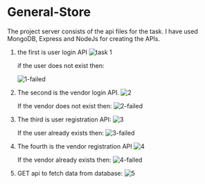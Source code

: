 # General-Store
The project server consists of the api files for the task.
I have used MongoDB, Express and NodeJs for creating the APIs. 
1. the first is user login API
    ![task 1](https://user-images.githubusercontent.com/55585692/90775681-c0b38e80-e316-11ea-936e-3d2c4924810b.png)
    
    if the user does not exist then:
    
    ![1-failed](https://user-images.githubusercontent.com/55585692/90775697-c4471580-e316-11ea-9b72-ab7244a63d70.png)


2. The second is the vendor login API.
        ![2](https://user-images.githubusercontent.com/55585692/90775704-c6a96f80-e316-11ea-92be-1bd7a2e80d46.png)

    If the vendor does not exist then:
        ![2-failed](https://user-images.githubusercontent.com/55585692/90775718-c9a46000-e316-11ea-83a2-2ce2f5b762dc.png)


3. The third is user registration API:
        ![3](https://user-images.githubusercontent.com/55585692/90775732-cc9f5080-e316-11ea-82c6-c0bccf100f10.png)

    If the user already exists then:
           ![3-failed](https://user-images.githubusercontent.com/55585692/90775737-cdd07d80-e316-11ea-9625-4e9dee403244.png)

4. The fourth is the vendor registration API
        ![4](https://user-images.githubusercontent.com/55585692/90775742-d032d780-e316-11ea-89b4-8f1b7dfbc8cc.png)

    If the vendor already exists then:
           ![4-failed](https://user-images.githubusercontent.com/55585692/90775751-d32dc800-e316-11ea-8c2d-07fdbec52e50.png)

5. GET api to fetch data from database:
       ![5](https://user-images.githubusercontent.com/55585692/90775760-d759e580-e316-11ea-819a-b46bde06c526.png)

